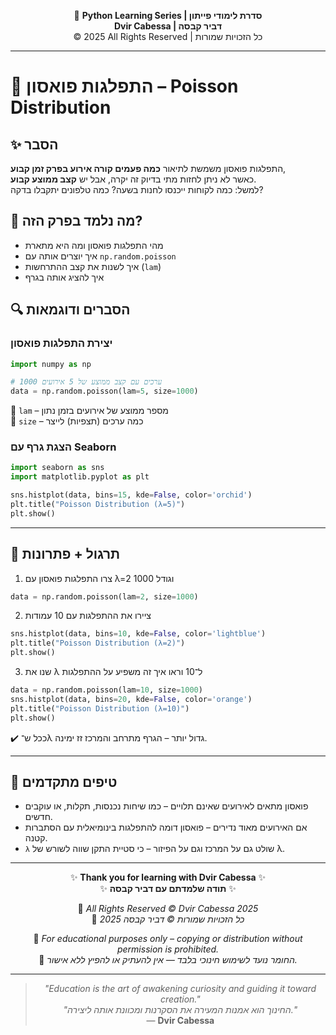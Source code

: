 <!-- DC_HEADER_START -->
<div align="center">

🐍 **Python Learning Series | סדרת לימודי פייתון**  
**Dvir Cabessa | דביר קבסה**  
© 2025 All Rights Reserved | כל הזכויות שמורות

</div>

---
<!-- DC_HEADER_END -->

# 📘 התפלגות פואסון – Poisson Distribution

## ✨ הסבר

התפלגות פואסון משמשת לתיאור **כמה פעמים קורה אירוע בפרק זמן קבוע**,  
כאשר לא ניתן לחזות מתי בדיוק זה יקרה, אבל יש **קצב ממוצע קבוע**.  
למשל: כמה לקוחות ייכנסו לחנות בשעה? כמה טלפונים יתקבלו בדקה?

## 🧠 מה נלמד בפרק הזה?
- מהי התפלגות פואסון ומה היא מתארת
- איך יוצרים אותה עם `np.random.poisson`
- איך לשנות את קצב ההתרחשות (`lam`)
- איך להציג אותה בגרף

## 🔍 הסברים ודוגמאות

### יצירת התפלגות פואסון
```python
import numpy as np

# 1000 ערכים עם קצב ממוצע של 5 אירועים
data = np.random.poisson(lam=5, size=1000)
```

🔸 `lam` – מספר ממוצע של אירועים בזמן נתון  
🔸 `size` – כמה ערכים (תצפיות) לייצר

### הצגת גרף עם Seaborn
```python
import seaborn as sns
import matplotlib.pyplot as plt

sns.histplot(data, bins=15, kde=False, color='orchid')
plt.title("Poisson Distribution (λ=5)")
plt.show()
```

---

## 🧪 תרגול + פתרונות

1. צרו התפלגות פואסון עם λ=2 וגודל 1000
```python
data = np.random.poisson(lam=2, size=1000)
```

2. ציירו את ההתפלגות עם 10 עמודות
```python
sns.histplot(data, bins=10, kde=False, color='lightblue')
plt.title("Poisson Distribution (λ=2)")
plt.show()
```

3. שנו את λ ל־10 וראו איך זה משפיע על ההתפלגות
```python
data = np.random.poisson(lam=10, size=1000)
sns.histplot(data, bins=20, kde=False, color='orange')
plt.title("Poisson Distribution (λ=10)")
plt.show()
```
✔️ ככל ש־λ גדול יותר – הגרף מתרחב והמרכז זז ימינה.

---

## 💬 טיפים מתקדמים

* פואסון מתאים לאירועים שאינם תלויים – כמו שיחות נכנסות, תקלות, או עוקבים חדשים.
* אם האירועים מאוד נדירים – פואסון דומה להתפלגות בינומיאלית עם הסתברות קטנה.
* `λ` שולט גם על המרכז וגם על הפיזור – כי סטיית התקן שווה לשורש של λ.

<!-- DC_FOOTER_START -->
---

<div align="center">

✨ **Thank you for learning with Dvir Cabessa** ✨  
✨ **תודה שלמדתם עם דביר קבסה** ✨  

📘 *All Rights Reserved © Dvir Cabessa 2025*  
📘 *כל הזכויות שמורות © דביר קבסה 2025*  

🔗 *For educational purposes only – copying or distribution without permission is prohibited.*  
🔗 *החומר נועד לשימוש חינוכי בלבד — אין להעתיק או להפיץ ללא אישור.*

---

> _"Education is the art of awakening curiosity and guiding it toward creation."_  
> _"החינוך הוא אמנות המעירה את הסקרנות ומכוונת אותה ליצירה."_  
> — **Dvir Cabessa**

</div>
<!-- DC_FOOTER_END -->


